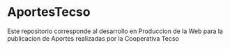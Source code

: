# AportesTecso
Este repositorio corresponde al desarrollo en Produccion de la Web para la publicacion de Aportes realizadas por la Cooperativa Tecso
